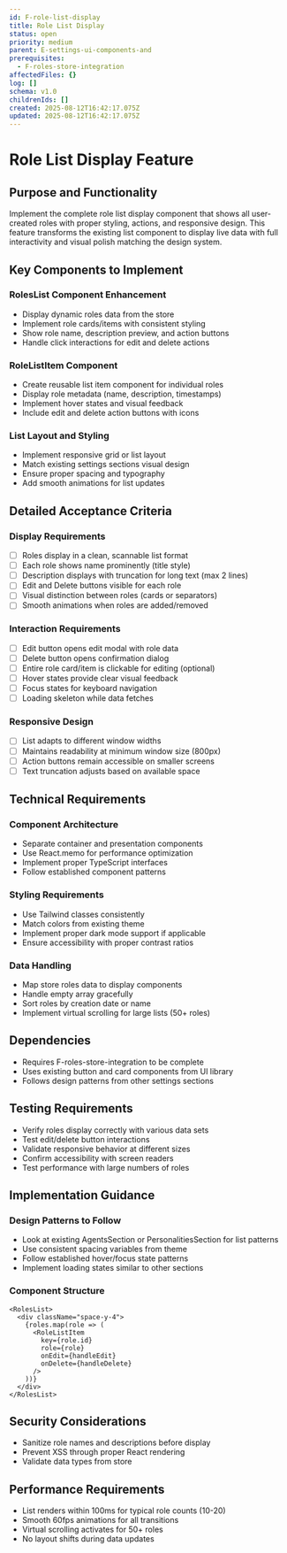 ```yaml
---
id: F-role-list-display
title: Role List Display
status: open
priority: medium
parent: E-settings-ui-components-and
prerequisites:
  - F-roles-store-integration
affectedFiles: {}
log: []
schema: v1.0
childrenIds: []
created: 2025-08-12T16:42:17.075Z
updated: 2025-08-12T16:42:17.075Z
---
```


# Role List Display Feature

## Purpose and Functionality

Implement the complete role list display component that shows all user-created roles with proper styling, actions, and responsive design. This feature transforms the existing list component to display live data with full interactivity and visual polish matching the design system.

## Key Components to Implement

### RolesList Component Enhancement

- Display dynamic roles data from the store
- Implement role cards/items with consistent styling
- Show role name, description preview, and action buttons
- Handle click interactions for edit and delete actions

### RoleListItem Component

- Create reusable list item component for individual roles
- Display role metadata (name, description, timestamps)
- Implement hover states and visual feedback
- Include edit and delete action buttons with icons

### List Layout and Styling

- Implement responsive grid or list layout
- Match existing settings sections visual design
- Ensure proper spacing and typography
- Add smooth animations for list updates

## Detailed Acceptance Criteria

### Display Requirements

- [ ] Roles display in a clean, scannable list format
- [ ] Each role shows name prominently (title style)
- [ ] Description displays with truncation for long text (max 2 lines)
- [ ] Edit and Delete buttons visible for each role
- [ ] Visual distinction between roles (cards or separators)
- [ ] Smooth animations when roles are added/removed

### Interaction Requirements

- [ ] Edit button opens edit modal with role data
- [ ] Delete button opens confirmation dialog
- [ ] Entire role card/item is clickable for editing (optional)
- [ ] Hover states provide clear visual feedback
- [ ] Focus states for keyboard navigation
- [ ] Loading skeleton while data fetches

### Responsive Design

- [ ] List adapts to different window widths
- [ ] Maintains readability at minimum window size (800px)
- [ ] Action buttons remain accessible on smaller screens
- [ ] Text truncation adjusts based on available space

## Technical Requirements

### Component Architecture

- Separate container and presentation components
- Use React.memo for performance optimization
- Implement proper TypeScript interfaces
- Follow established component patterns

### Styling Requirements

- Use Tailwind classes consistently
- Match colors from existing theme
- Implement proper dark mode support if applicable
- Ensure accessibility with proper contrast ratios

### Data Handling

- Map store roles data to display components
- Handle empty array gracefully
- Sort roles by creation date or name
- Implement virtual scrolling for large lists (50+ roles)

## Dependencies

- Requires F-roles-store-integration to be complete
- Uses existing button and card components from UI library
- Follows design patterns from other settings sections

## Testing Requirements

- Verify roles display correctly with various data sets
- Test edit/delete button interactions
- Validate responsive behavior at different sizes
- Confirm accessibility with screen readers
- Test performance with large numbers of roles

## Implementation Guidance

### Design Patterns to Follow

- Look at existing AgentsSection or PersonalitiesSection for list patterns
- Use consistent spacing variables from theme
- Follow established hover/focus state patterns
- Implement loading states similar to other sections

### Component Structure

```
<RolesList>
  <div className="space-y-4">
    {roles.map(role => (
      <RoleListItem
        key={role.id}
        role={role}
        onEdit={handleEdit}
        onDelete={handleDelete}
      />
    ))}
  </div>
</RolesList>
```

## Security Considerations

- Sanitize role names and descriptions before display
- Prevent XSS through proper React rendering
- Validate data types from store

## Performance Requirements

- List renders within 100ms for typical role counts (10-20)
- Smooth 60fps animations for all transitions
- Virtual scrolling activates for 50+ roles
- No layout shifts during data updates
